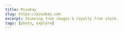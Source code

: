 ```yaml
---
title: Pixabay
slug: https://pixabay.com
excerpt: Stunning free images & royalty free stock.
tags: [photo, explore]
---
```

